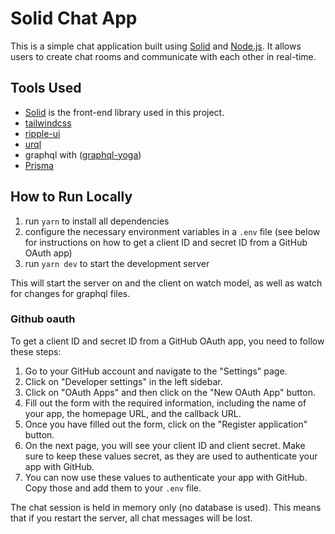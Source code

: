 # Solid Chat App

This is a simple chat application built using [Solid](https://solidproject.org/) and [Node.js](https://nodejs.org/). It allows users to create chat rooms and communicate with each other in real-time.

## Tools Used

- [Solid](https://www.solidjs.com/) is the front-end library used in this project.
- [tailwindcss](https://tailwindcss.com/)
- [ripple-ui](https://www.ripple-ui.com/)
- [urql](https://formidable.com/open-source/urql/)
- graphql with ([graphql-yoga](https://the-guild.dev/graphql/yoga-server))
- [Prisma](https://www.prisma.io/)

## How to Run Locally

1. run `yarn` to install all dependencies
2. configure the necessary environment variables in a `.env` file (see below for instructions on how to get a client ID and secret ID from a GitHub OAuth app)
3. run `yarn dev` to start the development server

This will start the server on and the client on watch model, as well as watch for changes for graphql files.

### Github oauth

To get a client ID and secret ID from a GitHub OAuth app, you need to follow these steps:

1. Go to your GitHub account and navigate to the "Settings" page.
2. Click on "Developer settings" in the left sidebar.
3. Click on "OAuth Apps" and then click on the "New OAuth App" button.
4. Fill out the form with the required information, including the name of your app, the homepage URL, and the callback URL.
5. Once you have filled out the form, click on the "Register application" button.
6. On the next page, you will see your client ID and client secret. Make sure to keep these values secret, as they are used to authenticate your app with GitHub.
7. You can now use these values to authenticate your app with GitHub. Copy those and add them to your `.env` file.

The chat session is held in memory only (no database is used). This means that if you restart the server, all chat messages will be lost.
